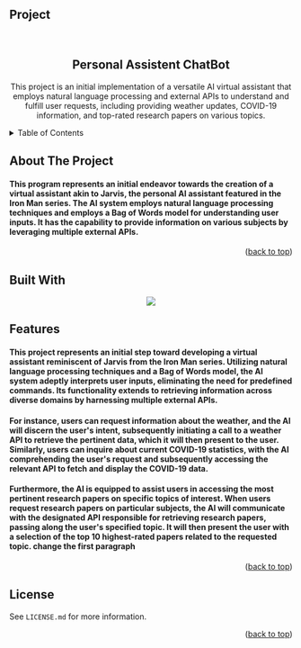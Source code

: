 ## Project
<br />

<div align="center">
  <h2 align="center">Personal Assistent ChatBot</h2>

  <p align="center">
    This project is an initial implementation of a versatile AI virtual assistant that employs natural language processing and external APIs to understand and fulfill user requests, including providing weather updates, COVID-19 information, and top-rated research papers on various topics.
  </p>
</div>

<details>
  <summary>Table of Contents</summary>
  <ol>
    <li>
      <a href="#about-the-project">About The Project</a>
      <ul>
        <li><a href="#built-with">Built With</a></li>
    </li>
    <li><a href="#features">Features</a></li>
    <li><a href="#license">License</a></li>
  </ol>
</details>
        
## About The Project



<h4>
  <p>
   This program represents an initial endeavor towards the creation of a virtual assistant akin to Jarvis, the personal AI assistant featured in the Iron Man series. The AI system employs natural language processing techniques and employs a Bag of Words model for understanding user inputs. It has the capability to provide information on various subjects by leveraging multiple external APIs.  
  </p>
</h4>


<p align="right">(<a href="#Project">back to top</a>)</p>


## Built With

<p align="center">
  <a href="https://skillicons.dev">
    <img src="https://skillicons.dev/icons?i=py" />
  </a>
</p>

## Features

<h4>
  <p>
  This project represents an initial step toward developing a virtual assistant reminiscent of Jarvis from the Iron Man series. Utilizing natural language processing techniques and a Bag of Words model, the AI system adeptly interprets user inputs, eliminating the need for predefined commands. Its functionality extends to retrieving information across diverse domains by harnessing multiple external APIs.
  </p>
</h4>

<h4>
  <p>
  For instance, users can request information about the weather, and the AI will discern the user's intent, subsequently initiating a call to a weather API to retrieve the pertinent data, which it will then present to the user. Similarly, users can inquire about current COVID-19 statistics, with the AI comprehending the user's request and subsequently accessing the relevant API to fetch and display the COVID-19 data.
    </p>
</h4>

<h4>
  <p>
 Furthermore, the AI is equipped to assist users in accessing the most pertinent research papers on specific topics of interest. When users request research papers on particular subjects, the AI will communicate with the designated API responsible for retrieving research papers, passing along the user's specified topic. It will then present the user with a selection of the top 10 highest-rated papers related to the requested topic. change the first paragraph
    </p>
</h4>





<p align="right">(<a href="#Project">back to top</a>)</p>





## License

See `LICENSE.md` for more information.

<p align="right">(<a href="#Project">back to top</a>)</p>



